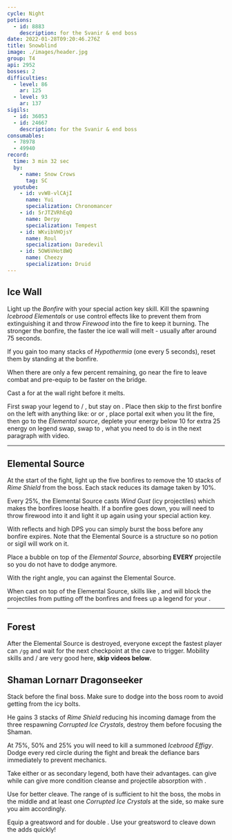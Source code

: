 ```yaml
---
cycle: Night
potions:
  - id: 8883
    description: for the Svanir & end boss
date: 2022-01-28T09:20:46.276Z
title: Snowblind
image: ./images/header.jpg
group: T4
api: 2952
bosses: 2
difficulties:
  - level: 86
    ar: 125
  - level: 93
    ar: 137
sigils:
  - id: 36053
  - id: 24667
    description: for the Svanir & end boss
consumables:
  - 78978
  - 49940
record:
  time: 3 min 32 sec
  by:
    - name: Snow Crows
      tag: SC
  youtube:
    - id: vvW8-vlCAjI
      name: Yui
      specialization: Chronomancer
    - id: 5rJTZVRhEqQ
      name: Derpy
      specialization: Tempest
    - id: WKvibVHOjsY
      name: Roul
      specialization: Daredevil
    - id: 5OW6VHot8WQ
      name: Cheezy
      specialization: Druid
---
```


## Ice Wall <Item id="8883" disableText/><Item id="24667" disableText/>

<Grid>
<GridItem sm="8">

Light up the _Bonfire_ with your special action key skill. Kill the spawning _Icebrood Elementals_ or use control effects like <Control name="Pull"/> to prevent them from extinguishing it and throw _Firewood_ into the fire to keep it burning. The stronger the bonfire, the faster the ice wall will melt - usually after around 75 seconds.

If you gain too many stacks of _Hypothermia_ (one every 5 seconds), reset them by standing at the bonfire.

When there are only a few percent remaining, go near the fire to leave combat and pre-equip <Item id="49940"/> to be faster on the bridge.

<Tabs>
<Tab specialization="Weaver">

Cast a <Skill name="Conjure Fiery Greatsword"/> for <Specialization name="Renegade"/> at the wall right before it melts.
</Tab>

<Tab specialization="Renegade">

First swap your legend to <Skill name="Legendary Centaur Stance"/> / <Skill name="Legendary Renegade Stance"/>, but stay on <Skill name="Legendary Renegade Stance" disableText/>. Place <Item id="78978"/> then skip to the first bonfire on the left with anything like: <Skill name="Conjure Fiery Greatsword"/> or <Item id="49940"/> or <Item id="85244"/>, place portal exit when you lit the fire, then go to the _Elemental source_, deplete your energy below 10 for extra 25 energy on legend swap, swap to <Skill name="Legendary Centaur Stance"/>, what you need to do is in the next paragraph with video.
</Tab>
</Tabs>
</GridItem>

<GridItem sm="4">

<MDImage src="images/the_start_area.jpg" caption="The start area"/>

</GridItem>
</Grid>

---

<Grid>
<GridItem sm="6">

## Elemental Source

At the start of the fight, light up the five bonfires to remove the 10 stacks of _Rime Shield_ from the boss. Each stack reduces its damage taken by 10%.

Every 25%, the Elemental Source casts _Wind Gust_ (icy projectiles) which makes the bonfires loose health. If a bonfire goes down, you will need to throw firewood into it and light it up again using your special action key.

With reflects and high DPS you can simply burst the boss before any bonfire expires. Note that the Elemental Source is a structure so no potion or sigil will work on it.

<Tabs>
<Tab specialization="Renegade">

<ProfessionVideo title="Renegade bubble" profession="Renegade" src="ORcJL1p1pN8"/>

Place a bubble on top of the _Elemental Source_, absorbing **EVERY** projectile so you do not have to dodge anymore.

</Tab>

<Tab specialization="Weaver">

With the right angle, you can <Skill id="5697"/> against the Elemental Source.
</Tab>
<Tab specialization="Guardian">

When cast on top of the Elemental Source, skills like <Skill name="Sanctuary"/>, <Skill name="Wall of Reflection"/> and <tomeSkill name="Chapter 3: Valiant Bulwark"/> will block the projectiles from putting off the bonfires and frees up a legend for your <Specialization name="Renegade"/>.
</Tab>
</Tabs>
</GridItem>

<GridItem sm="6">

<MDImage src="images/the_elemental_source.jpg" caption="The Elemental Source"/>

</GridItem>

</Grid>

---

<Grid>
<GridItem sm="5">

<MDImage src="images/the_icy_forest.jpg" caption="The icy forest"/>

</GridItem>

<GridItem sm="7">

## Forest <Item id="8883" disableText/><Item id="24667" disableText/>

After the Elemental Source is destroyed, everyone except the fastest player can `/gg` and wait for the next checkpoint at the cave to trigger. Mobility skills and <Item id="85244"/> / <Item id="49940"/> are very good here, **skip videos below**.

<Tabs>
<Tab specialization="Soulbeast">

<ProfessionVideo title="Forest skip" profession="Soulbeast" timestamp="100" src="3Zc_ZJqPD0s"/>

</Tab>

<Tab specialization="Berserker">

<ProfessionVideo title="Forest skip" profession="Berserker" timestamp="21" src="29qQ2xU1YHk"/>

</Tab>

<Tab specialization="Guardian">

<ProfessionVideo title="Forest skip" profession="Guardian" timestamp="258" src="MmJTsOhdQeo"/>

</Tab>

<Tab specialization="Daredevil">

<ProfessionVideo title="Forest skip" profession="Daredevil" timestamp="125" src="Alpgs_GaZV0"/>

</Tab>
</Tabs>
</GridItem>

</Grid>

<Grid>
<GridItem sm="8">

## Shaman Lornarr Dragonseeker <Item id="8883" disableText/><Item id="24667" disableText/>

Stack <Boon name="Might"/> before the final boss. Make sure to dodge into the boss room to avoid getting <Condition name="Chilled"/> from the icy bolts.

He gains 3 stacks of _Rime Shield_ reducing his incoming damage from the three respawning _Corrupted Ice Crystals_, destroy them before focusing the Shaman.

At 75%, 50% and 25% you will need to kill a summoned _Icebrood Effigy_. Dodge every red circle during the fight and break the defiance bars immediately to prevent mechanics.

<Tabs>
<Tab specialization="Renegade">

Take either <Skill name="Legendary Dwarf Stance"/> or <Skill name="Legendary Centaur Stance"/> as secondary legend, both have their advantages. <Skill name="Legendary Dwarf Stance" disableText/> can give <Boon name="Stability"/> while <Skill name="Legendary Centaur Stance" disableText/> can give more condition cleanse and projectile absorption with <Skill name="Protective solace"/>.
</Tab>

<Tab specialization="Tempest">

Use <Specialization name="Tempest"/> <Skill id="22572"/> for better cleave. The range of <Skill id="22572"/> is sufficient to hit the boss, the mobs in the middle and at least one _Corrupted Ice Crystals_ at the side, so make sure you aim accordingly.
</Tab>

<Tab specialization="Berserker">

Equip a greatsword and <Skill name="blood reckoning"/> for double <Skill name="arc divider"/>. Use your greatsword to cleave down the adds quickly!
</Tab>
</Tabs>
</GridItem>

<GridItem sm="4">

<MDImage src="images/shaman_lornarr_dragonseeker.jpg" caption="Shaman Lornarr Dragonseekers cave"/>

</GridItem>
</Grid>
